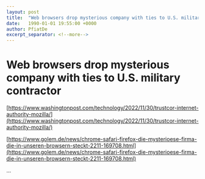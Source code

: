 ```yaml
---
layout: post
title:  "Web browsers drop mysterious company with ties to U.S. military contractor"
date:   1990-01-01 19:55:00 +0000
author: PfiatDe
excerpt_separator: <!--more-->
---
```


# Web browsers drop mysterious company with ties to U.S. military contractor

[https://www.washingtonpost.com/technology/2022/11/30/trustcor-internet-authority-mozilla/](https://www.washingtonpost.com/technology/2022/11/30/trustcor-internet-authority-mozilla/)

[https://www.golem.de/news/chrome-safari-firefox-die-mysterioese-firma-die-in-unseren-browsern-steckt-2211-169708.html](https://www.golem.de/news/chrome-safari-firefox-die-mysterioese-firma-die-in-unseren-browsern-steckt-2211-169708.html)

...
<!--more-->
